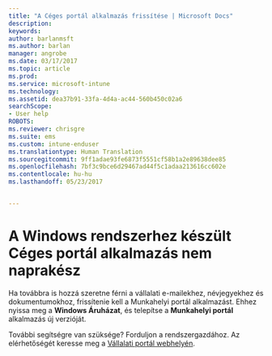 ```yaml
---
title: "A Céges portál alkalmazás frissítése | Microsoft Docs"
description: 
keywords: 
author: barlanmsft
ms.author: barlan
manager: angrobe
ms.date: 03/17/2017
ms.topic: article
ms.prod: 
ms.service: microsoft-intune
ms.technology: 
ms.assetid: dea37b91-33fa-4d4a-ac44-560b450c02a6
searchScope:
- User help
ROBOTS: 
ms.reviewer: chrisgre
ms.suite: ems
ms.custom: intune-enduser
ms.translationtype: Human Translation
ms.sourcegitcommit: 9ff1adae93fe6873f5551cf58b1a2e89638dee85
ms.openlocfilehash: 7bf3c9bce6d29467ad44f5c1adaa213616cc602e
ms.contentlocale: hu-hu
ms.lasthandoff: 05/23/2017


---
```


# <a name="your-company-portal-app-for-windows-is-out-of-date"></a>A Windows rendszerhez készült Céges portál alkalmazás nem naprakész

Ha továbbra is hozzá szeretne férni a vállalati e-mailekhez, névjegyekhez és dokumentumokhoz, frissítenie kell a Munkahelyi portál alkalmazást. Ehhez nyissa meg a **Windows Áruházat**, és telepítse a **Munkahelyi portál** alkalmazás új verzióját.

További segítségre van szüksége? Forduljon a rendszergazdához. Az elérhetőségét keresse meg a [Vállalati portál webhelyén](http://portal.manage.microsoft.com).

